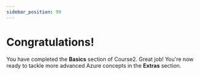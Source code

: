 ```yaml
---
sidebar_position: 99
---
```


# Congratulations!

You have completed the **Basics** section of Course2. Great job! You're now ready to tackle more advanced Azure concepts in the **Extras** section.